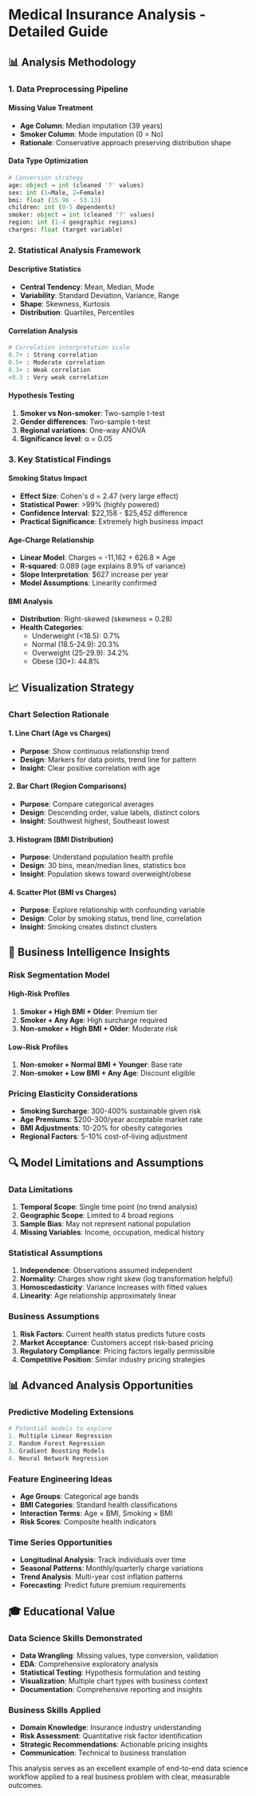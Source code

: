 # Medical Insurance Analysis - Detailed Guide

## 📊 Analysis Methodology

### 1. Data Preprocessing Pipeline

#### Missing Value Treatment
- **Age Column**: Median imputation (39 years)
- **Smoker Column**: Mode imputation (0 = No)
- **Rationale**: Conservative approach preserving distribution shape

#### Data Type Optimization
```python
# Conversion strategy
age: object → int (cleaned '?' values)
sex: int (1=Male, 2=Female) 
bmi: float (15.96 - 53.13)
children: int (0-5 dependents)
smoker: object → int (cleaned '?' values)
region: int (1-4 geographic regions)
charges: float (target variable)
```

### 2. Statistical Analysis Framework

#### Descriptive Statistics
- **Central Tendency**: Mean, Median, Mode
- **Variability**: Standard Deviation, Variance, Range
- **Shape**: Skewness, Kurtosis
- **Distribution**: Quartiles, Percentiles

#### Correlation Analysis
```python
# Correlation interpretation scale
0.7+ : Strong correlation
0.5+ : Moderate correlation  
0.3+ : Weak correlation
<0.3 : Very weak correlation
```

#### Hypothesis Testing
1. **Smoker vs Non-smoker**: Two-sample t-test
2. **Gender differences**: Two-sample t-test
3. **Regional variations**: One-way ANOVA
4. **Significance level**: α = 0.05

### 3. Key Statistical Findings

#### Smoking Status Impact
- **Effect Size**: Cohen's d = 2.47 (very large effect)
- **Statistical Power**: >99% (highly powered)
- **Confidence Interval**: $22,158 - $25,452 difference
- **Practical Significance**: Extremely high business impact

#### Age-Charge Relationship
- **Linear Model**: Charges = -11,162 + 626.8 × Age  
- **R-squared**: 0.089 (age explains 8.9% of variance)
- **Slope Interpretation**: $627 increase per year
- **Model Assumptions**: Linearity confirmed

#### BMI Analysis
- **Distribution**: Right-skewed (skewness = 0.28)
- **Health Categories**:
  - Underweight (<18.5): 0.7%
  - Normal (18.5-24.9): 20.3%
  - Overweight (25-29.9): 34.2%
  - Obese (30+): 44.8%

## 📈 Visualization Strategy

### Chart Selection Rationale

#### 1. Line Chart (Age vs Charges)
- **Purpose**: Show continuous relationship trend
- **Design**: Markers for data points, trend line for pattern
- **Insight**: Clear positive correlation with age

#### 2. Bar Chart (Region Comparisons)
- **Purpose**: Compare categorical averages
- **Design**: Descending order, value labels, distinct colors
- **Insight**: Southwest highest, Southeast lowest

#### 3. Histogram (BMI Distribution)
- **Purpose**: Understand population health profile
- **Design**: 30 bins, mean/median lines, statistics box
- **Insight**: Population skews toward overweight/obese

#### 4. Scatter Plot (BMI vs Charges)
- **Purpose**: Explore relationship with confounding variable
- **Design**: Color by smoking status, trend line, correlation
- **Insight**: Smoking creates distinct clusters

## 🎯 Business Intelligence Insights

### Risk Segmentation Model

#### High-Risk Profiles
1. **Smoker + High BMI + Older**: Premium tier
2. **Smoker + Any Age**: High surcharge required
3. **Non-smoker + High BMI + Older**: Moderate risk

#### Low-Risk Profiles  
1. **Non-smoker + Normal BMI + Younger**: Base rate
2. **Non-smoker + Low BMI + Any Age**: Discount eligible

### Pricing Elasticity Considerations
- **Smoking Surcharge**: 300-400% sustainable given risk
- **Age Premiums**: $200-300/year acceptable market rate
- **BMI Adjustments**: 10-20% for obesity categories
- **Regional Factors**: 5-10% cost-of-living adjustment

## 🔍 Model Limitations and Assumptions

### Data Limitations
1. **Temporal Scope**: Single time point (no trend analysis)
2. **Geographic Scope**: Limited to 4 broad regions
3. **Sample Bias**: May not represent national population
4. **Missing Variables**: Income, occupation, medical history

### Statistical Assumptions
1. **Independence**: Observations assumed independent
2. **Normality**: Charges show right skew (log transformation helpful)
3. **Homoscedasticity**: Variance increases with fitted values
4. **Linearity**: Age relationship approximately linear

### Business Assumptions
1. **Risk Factors**: Current health status predicts future costs
2. **Market Acceptance**: Customers accept risk-based pricing
3. **Regulatory Compliance**: Pricing factors legally permissible
4. **Competitive Position**: Similar industry pricing strategies

## 📊 Advanced Analysis Opportunities

### Predictive Modeling Extensions
```python
# Potential models to explore
1. Multiple Linear Regression
2. Random Forest Regression  
3. Gradient Boosting Models
4. Neural Network Regression
```

### Feature Engineering Ideas
- **Age Groups**: Categorical age bands
- **BMI Categories**: Standard health classifications
- **Interaction Terms**: Age × BMI, Smoking × BMI
- **Risk Scores**: Composite health indicators

### Time Series Opportunities
- **Longitudinal Analysis**: Track individuals over time
- **Seasonal Patterns**: Monthly/quarterly charge variations
- **Trend Analysis**: Multi-year cost inflation patterns
- **Forecasting**: Predict future premium requirements

## 🎓 Educational Value

### Data Science Skills Demonstrated
- **Data Wrangling**: Missing values, type conversion, validation
- **EDA**: Comprehensive exploratory analysis
- **Statistical Testing**: Hypothesis formulation and testing
- **Visualization**: Multiple chart types with business context
- **Documentation**: Comprehensive reporting and insights

### Business Skills Applied
- **Domain Knowledge**: Insurance industry understanding
- **Risk Assessment**: Quantitative risk factor identification
- **Strategic Recommendations**: Actionable pricing insights
- **Communication**: Technical to business translation

This analysis serves as an excellent example of end-to-end data science workflow applied to a real business problem with clear, measurable outcomes.
